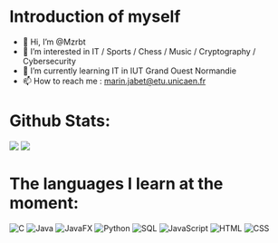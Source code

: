 # Introduction of myself
- 👋 Hi, I’m @Mzrbt
- 👀 I’m interested in IT / Sports / Chess / Music / Cryptography / Cybersecurity
- 🌱 I’m currently learning IT in IUT Grand Ouest Normandie
- 📫 How to reach me :  marin.jabet@etu.unicaen.fr

# Github Stats:
![](https://github-readme-stats.vercel.app/api?username=Mzrbt&show_icons=true&theme=radical&hide_border=false&include_all_commits=true&count_private=true)
![](https://github-readme-stats.vercel.app/api/top-langs/?username=Mzrbt&theme=radical&hide_border=false&include_all_commits=true&count_private=true&layout=compact)

# The languages ​​I learn at the moment:
![C](https://img.shields.io/badge/Langage-C-black)
![Java](https://img.shields.io/badge/Langage-Java-blueviolet)
![JavaFX](https://img.shields.io/badge/Langage-JavaFX-red)
![Python](https://img.shields.io/badge/Langage-Python-orange)
![SQL](https://img.shields.io/badge/Langage-SQL-yellow)
![JavaScript](https://img.shields.io/badge/Langage-JavaScript-gold)
![HTML](https://img.shields.io/badge/Langage-HTML-blue)
![CSS](https://img.shields.io/badge/Langage-CSS-green)

